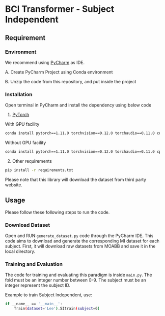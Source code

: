 # BCI Transformer -  Subject Independent

## Requirement
### Environment
We recommend using [PyCharm](https://www.jetbrains.com/pycharm/) as IDE.

A. Create PyCharm Project using Conda environment 

B. Unzip the code from this repository, and put inside the project


### Installation
Open terminal in PyCharm and install the dependency using below code

1. [PyTorch](https://pytorch.org/)

With GPU facility
```bash
conda install pytorch==1.11.0 torchvision==0.12.0 torchaudio==0.11.0 cudatoolkit=10.2 -c pytorch
```

Without GPU facility
```bash
conda install pytorch==1.11.0 torchvision==0.12.0 torchaudio==0.11.0 cpuonly -c pytorch
```

2. Other requirements
```bash
pip install -r requirements.txt
```
   Please note that this library will download the dataset from third party website.


## Usage
Please follow these following steps to run the code.
### Download Dataset
Open and RUN `generate_dataset.py` code through the PyCharm IDE.
This code aims to download and generate the corresponding MI dataset for each subject. First, it will download raw datasets from MOABB and save it in the local directory.


### Training and Evaluation
The code for training and evaluating this paradigm is inside `main.py`. 
The fold must be an integer number between 0-9. The subject must be an integer represent the subject ID. 

Example to  train Subject Independent, use:
```bash
if __name__ == '__main__':
    Train(dataset='Lee').SItrain(subject=6) 
```


